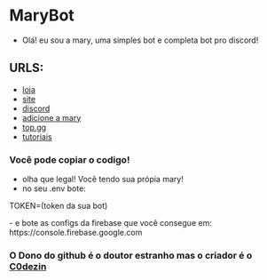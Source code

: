 # MaryBot
- Olá! eu sou a mary, uma simples bot e completa bot pro discord!

## URLS:
- [loja](https://loja.blacklight.net.br)
- [site](https://mary.blacklight.net.br)
- [discord](https://loja.blacklight.net.br/discord)
- [adicione a mary](https://mary.blacklight.net.br/api/invite)
- [top.gg](https://mary.blacklight.net.br/api/topgg)
- [tutoriais](https://www.youtube.com/channel/UC15H-MH9D6KKJFRSLTH63_g)
### Você pode copiar o codigo!
- olha que legal! Você tendo sua própia mary!
- no seu .env bote:
<p>TOKEN=(token da sua bot)</p>
- e bote as configs da firebase que você consegue em: https://console.firebase.google.com


### O Dono do github é o doutor estranho mas o criador é o [C0dezin](https://github.com/C0dezin)

